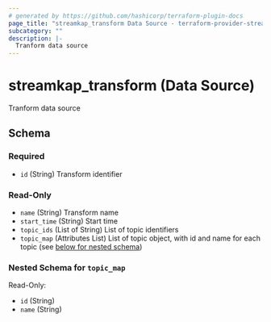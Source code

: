 ```yaml
---
# generated by https://github.com/hashicorp/terraform-plugin-docs
page_title: "streamkap_transform Data Source - terraform-provider-streamkap"
subcategory: ""
description: |-
  Tranform data source
---
```


# streamkap_transform (Data Source)

Tranform data source



<!-- schema generated by tfplugindocs -->
## Schema

### Required

- `id` (String) Transform identifier

### Read-Only

- `name` (String) Transform name
- `start_time` (String) Start time
- `topic_ids` (List of String) List of topic identifiers
- `topic_map` (Attributes List) List of topic object, with id and name for each topic (see [below for nested schema](#nestedatt--topic_map))

<a id="nestedatt--topic_map"></a>
### Nested Schema for `topic_map`

Read-Only:

- `id` (String)
- `name` (String)
